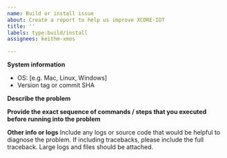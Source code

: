 ```yaml
---
name: Build or install issue
about: Create a report to help us improve XCORE-IOT
title: ''
labels: type:build/install
assignees: keithm-xmos

---
```


**System information**
 - OS: [e.g. Mac, Linux, Windows]
 - Version tag or commit SHA

**Describe the problem**

**Provide the exact sequence of commands / steps that you executed before running into the problem**

**Other info or logs** 
Include any logs or source code that would be helpful to diagnose the problem. If including tracebacks, please include the full traceback. Large logs and files should be attached.
